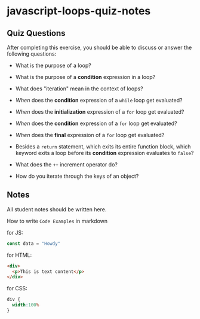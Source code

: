 # javascript-loops-quiz-notes

## Quiz Questions

After completing this exercise, you should be able to discuss or answer the following questions:

- What is the purpose of a loop?

- What is the purpose of a **condition** expression in a loop?

- What does "iteration" mean in the context of loops?

- _When_ does the **condition** expression of a `while` loop get evaluated?

- _When_ does the **initialization** expression of a `for` loop get evaluated?

- _When_ does the **condition** expression of a `for` loop get evaluated?

- _When_ does the **final** expression of a `for` loop get evaluated?

- Besides a `return` statement, which exits its entire function block, which keyword exits a loop before its **condition** expression evaluates to `false`?

- What does the `++` increment operator do?

- How do you iterate through the keys of an object?


## Notes

All student notes should be written here.


How to write `Code Examples` in markdown

for JS:
```javascript
const data = "Howdy"
```

for HTML:
```html
<div>
  <p>This is text content</p>
</div>
```

for CSS:
```css
div {
  width:100%
}
```
